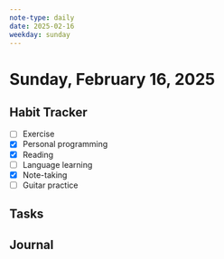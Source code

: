 ```yaml
---
note-type: daily
date: 2025-02-16
weekday: sunday
---
```


# Sunday, February 16, 2025

## Habit Tracker

- [ ] Exercise
- [x] Personal programming
- [x] Reading
- [ ] Language learning
- [x] Note-taking
- [ ] Guitar practice

## Tasks

## Journal

